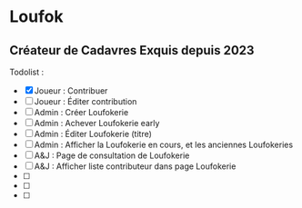 # Loufok

## Créateur de Cadavres Exquis depuis 2023

Todolist :

-   [x] Joueur : Contribuer
-   [ ] Joueur : Éditer contribution
-   [ ] Admin : Créer Loufokerie
-   [ ] Admin : Achever Loufokerie early
-   [ ] Admin : Éditer Loufokerie (titre)
-   [ ] Admin : Afficher la Loufokerie en cours, et les anciennes Loufokeries
-   [ ] A&J : Page de consultation de Loufokerie
-   [ ] A&J : Afficher liste contributeur dans page Loufokerie
-   [ ]
-   [ ]
-   [ ]

